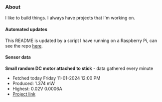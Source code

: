 ### About
I like to build things. I always have projects that I'm working on.

#### Automated updates
This README is updated by a script I have running on a Raspberry Pi, can see the repo [here](https://github.com/jdc-cunningham/raspi-git-repo-updater).

#### Sensor data


**Small random DC motor attached to stick** - data gathered every minute
- Fetched today Friday 11-01-2024 12:00 PM
- Produced: 1.374 mW
- Highest: 0.02V 0.0006A
- [Project link](https://github.com/jdc-cunningham/turbine-raspi)